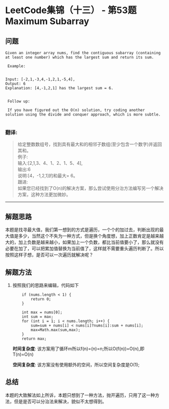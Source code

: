 # LeetCode集锦（十三） - 第53题 Maximum Subarray

## 问题

```
Given an integer array nums, find the contiguous subarray (containing at least one number) which has the largest sum and return its sum. 

 Example: 


Input: [-2,1,-3,4,-1,2,1,-5,4],
Output: 6
Explanation: [4,-1,2,1] has the largest sum = 6.


 Follow up: 

 If you have figured out the O(n) solution, try coding another solution using the divide and conquer approach, which is more subtle. 


```
### 翻译:

> 给定整数数组号，找到具有最大和的相邻子数组(至少包含一个数字)并返回其和。  
> 例子:  
> 输入:[2,1,3、4、1、2、1、5、4],  
> 输出:6  
> 说明:[4，-1,2,1]的和最大= 6。   
> 跟进:  
> 如果您已经找到了O(n)的解决方案，那么尝试使用分治方法编写另一个解决方案，这种方法更加微妙。  


---
## 解题思路
本题是找寻最大值，我们第一想到的方式是遍历，一个个的加过去，判断出现的最大值是多少，当然这个不失为一种方式，但是换个角度想，加上正数肯定是越来越大的，加上负数是越来越小，如果加上一个负数，都比当前值要小了，那么就没有必要在加了，可以把累加值替换为当前值了，这样就不需要重头遍历判断了。所以按照这样子想，是否可以一次遍历就解决呢？

## 解题方法
1. 按照我们的思路来编辑，代码如下
    ```
        if (nums.length < 1) {
            return 0;
        }

        int max = nums[0];
        int sum = max;
        for (int i = 1; i < nums.length; i++) {
            sum=sum + nums[i] < nums[i]?nums[i]:sum + nums[i];
            max=Math.max(sum,max);
        }
        return max;
    ```
    __时间复杂度__:
    该方案用了循环m所以f(n)=(n)=n;所以O(f(n))=O(n),即T(n)=O(n)

    __空间复杂度__:
    该方案没有使用额外的空间，所以空间复杂度是O(1);

## 总结
本题的大致解法如上所诉，本题只想到了一种方法，抛开遍历，只用了这一种方法，但是是否可以分治法来解决，貌似不太想得到。